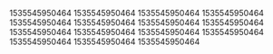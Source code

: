 1535545950464
1535545950464
1535545950464
1535545950464
1535545950464
1535545950464
1535545950464
1535545950464
1535545950464
1535545950464
1535545950464
1535545950464
1535545950464
1535545950464
1535545950464